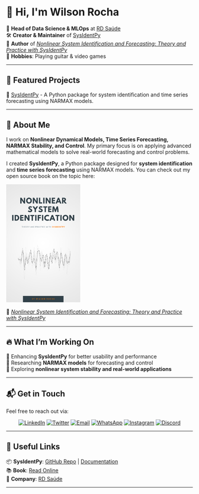# 🚀 Hi, I'm **Wilson Rocha**  

🎯 **Head of Data Science & MLOps** at [RD Saúde](https://rdsaude.com.br/)  
🛠 **Creator & Maintainer** of [SysIdentPy](https://sysidentpy.org/)  
📖 **Author** of *[Nonlinear System Identification and Forecasting: Theory and Practice with SysIdentPy](https://sysidentpy.org/book/0%20-%20Preface/)*  
🎸 **Hobbies**: Playing guitar & video games  

---

## 📌 Featured Projects  

🔹 [SysIdentPy](https://github.com/wilsonrljr/sysidentpy) - A Python package for system identification and time series forecasting using NARMAX models.   

---

## 📌 About Me  

I work on **Nonlinear Dynamical Models, Time Series Forecasting, NARMAX Stability, and Control**. My primary focus is on applying advanced mathematical models to solve real-world forecasting and control problems.  

I created **SysIdentPy**, a Python package designed for **system identification** and **time series forecasting** using NARMAX models. You can check out my open source book on the topic here:  

<a href="https://sysidentpy.org/book/0%20-%20Preface/">
  <img src="https://github.com/wilsonrljr/sysidentpy-data/blob/4085901293ba5ed5674bb2911ef4d1fa20f3438d/book/assets/Nonlinear_System_identification.png?raw=true" alt="Nonlinear System Identification" style="width: 200px; height: auto;" />
</a>

📕 *[Nonlinear System Identification and Forecasting: Theory and Practice with SysIdentPy](https://sysidentpy.org/book/0%20-%20Preface/)*  

---

## 🔥 What I’m Working On  

🔹 Enhancing **SysIdentPy** for better usability and performance  
🔹 Researching **NARMAX models** for forecasting and control  
🔹 Exploring **nonlinear system stability and real-world applications**  

---

## 📬 Get in Touch  

Feel free to reach out via:  

<p align="center">
  <a href="https://www.linkedin.com/in/wilsonrljr"><img src="https://img.icons8.com/color/48/000000/linkedin.png" alt="LinkedIn"/></a>
  <a href="https://twitter.com/wilsonrljr"><img src="https://img.icons8.com/color/48/000000/twitter.png" alt="Twitter"/></a>
  <a href="mailto:wilsonrljr@outlook.com"><img src="https://img.icons8.com/color/48/000000/gmail.png" alt="Email"/></a>
  <a href="https://wa.me/5511937791798"><img src="https://img.icons8.com/color/48/000000/whatsapp.png" alt="WhatsApp"/></a>
  <a href="https://www.instagram.com/wilsonrljr"><img src="https://img.icons8.com/color/48/000000/instagram-new.png" alt="Instagram"/></a>
  <a href="https://discord.gg/4hFZpqTf"><img src="https://img.icons8.com/color/48/000000/discord-logo.png" alt="Discord"/></a>
</p>

---

## 🔗 Useful Links  

📦 **SysIdentPy**: [GitHub Repo](https://github.com/wilsonrljr/sysidentpy) | [Documentation](https://sysidentpy.org/)  
📚 **Book**: [Read Online](https://sysidentpy.org/book/0%20-%20Preface/)  
💼 **Company**: [RD Saúde](https://rdsaude.com.br/)  

---
